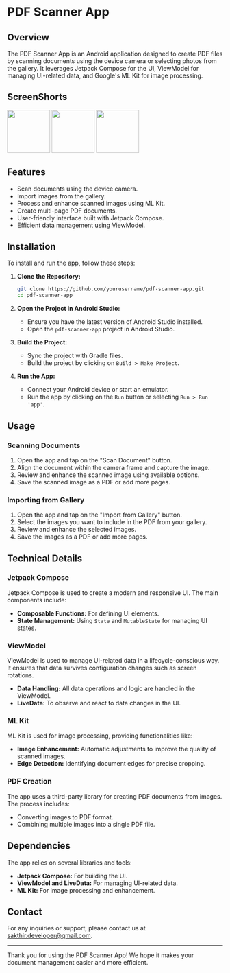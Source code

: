 # PDF Scanner App

## Overview

The PDF Scanner App is an Android application designed to create PDF files by scanning documents using the device camera or selecting photos from the gallery. It leverages Jetpack Compose for the UI, ViewModel for managing UI-related data, and Google's ML Kit for image processing.

## ScreenShorts

<img src="https://github.com/Sakthi-Developer/PDFScanner/assets/109301864/b9976591-269a-46e5-befd-53747f26a5f3" width="100">
<img src="https://github.com/Sakthi-Developer/PDFScanner/assets/109301864/229f8418-897e-4e9e-be16-0d9c9935a825" width="100">
<img src="https://github.com/Sakthi-Developer/PDFScanner/assets/109301864/16b8e12d-81c5-4869-8993-d9b1d6f9e57a" width="100">

## Features

- Scan documents using the device camera.
- Import images from the gallery.
- Process and enhance scanned images using ML Kit.
- Create multi-page PDF documents.
- User-friendly interface built with Jetpack Compose.
- Efficient data management using ViewModel.

## Installation

To install and run the app, follow these steps:

1. **Clone the Repository:**
   ```bash
   git clone https://github.com/yourusername/pdf-scanner-app.git
   cd pdf-scanner-app
   ```

2. **Open the Project in Android Studio:**
   - Ensure you have the latest version of Android Studio installed.
   - Open the `pdf-scanner-app` project in Android Studio.

3. **Build the Project:**
   - Sync the project with Gradle files.
   - Build the project by clicking on `Build > Make Project`.

4. **Run the App:**
   - Connect your Android device or start an emulator.
   - Run the app by clicking on the `Run` button or selecting `Run > Run 'app'`.

## Usage

### Scanning Documents

1. Open the app and tap on the "Scan Document" button.
2. Align the document within the camera frame and capture the image.
3. Review and enhance the scanned image using available options.
4. Save the scanned image as a PDF or add more pages.

### Importing from Gallery

1. Open the app and tap on the "Import from Gallery" button.
2. Select the images you want to include in the PDF from your gallery.
3. Review and enhance the selected images.
4. Save the images as a PDF or add more pages.

## Technical Details

### Jetpack Compose

Jetpack Compose is used to create a modern and responsive UI. The main components include:

- **Composable Functions:** For defining UI elements.
- **State Management:** Using `State` and `MutableState` for managing UI states.

### ViewModel

ViewModel is used to manage UI-related data in a lifecycle-conscious way. It ensures that data survives configuration changes such as screen rotations.

- **Data Handling:** All data operations and logic are handled in the ViewModel.
- **LiveData:** To observe and react to data changes in the UI.

### ML Kit

ML Kit is used for image processing, providing functionalities like:

- **Image Enhancement:** Automatic adjustments to improve the quality of scanned images.
- **Edge Detection:** Identifying document edges for precise cropping.

### PDF Creation

The app uses a third-party library for creating PDF documents from images. The process includes:

- Converting images to PDF format.
- Combining multiple images into a single PDF file.

## Dependencies

The app relies on several libraries and tools:

- **Jetpack Compose:** For building the UI.
- **ViewModel and LiveData:** For managing UI-related data.
- **ML Kit:** For image processing and enhancement.

## Contact

For any inquiries or support, please contact us at [sakthir.developer@gmail.com](mailto:sakthir.developer@gmail.com).

---

Thank you for using the PDF Scanner App! We hope it makes your document management easier and more efficient.
